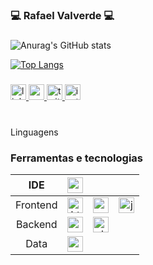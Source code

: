 <h3 align="left">💻 Rafael Valverde  💻</h3>

###

![Anurag's GitHub stats](https://github-readme-stats.vercel.app/api?username=rafaelvalverdedev&theme=dracula&show_icons=true&locale=pt-br)


[![Top Langs](https://github-readme-stats.vercel.app/api/top-langs/?username=rafaelvalverdedev&layout=compact&locale=pt-br)](https://github.com/rafaelvalverdedev/github-readme-stats)

###
<div align="left">
  <a href="https://www.linkedin.com/in/rafaelvalverdedev/" target="_blank">
    <img src="https://img.shields.io/static/v1?message=LinkedIn&logo=linkedin&label=&color=0077B5&logoColor=white&labelColor=&style=for-the-badge" height="25" alt="linkedin logo"  />
  </a>
  <a href="mailto:rafaelavlverde.dev@gmail.com" target="_blank">
    <img src="https://img.shields.io/static/v1?message=Gmail&logo=gmail&label=&color=D14836&logoColor=white&labelColor=&style=for-the-badge" height="25" alt="gmail logo"  />
  </a>
  <a href="https://twitter.com/rafaelsenninha" target="_blank">
    <img src="https://img.shields.io/static/v1?message=Twitter&logo=twitter&label=&color=1DA1F2&logoColor=white&labelColor=&style=for-the-badge" height="25" alt="twitter logo"  />
  </a>
  <a href="https://www.instagram.com/rafaelsenninha/" target="_blank">
    <img src="https://img.shields.io/static/v1?message=Instagram&logo=instagram&label=&color=E4405F&logoColor=white&labelColor=&style=for-the-badge" height="25" alt="instagram logo"  />
  </a>
</div>

###

<BR>
Linguagens 

###
<h3> Ferramentas e tecnologias </h3>

| IDE | <img src="https://skillicons.dev/icons?i=vscode" height="25" alt="vscode logo"  /> |  |  |
| :--: | :--: | :--: | :--: |
| Frontend | <img src="https://img.shields.io/badge/HTML5-E34F26?logo=html5&logoColor=white&style=for-the-badge" height="25" alt="html5 logo"  /> | <img src="https://img.shields.io/badge/CSS3-1572B6?logo=css3&logoColor=white&style=for-the-badge" height="25" alt="css3 logo"  /> | <img src="https://img.shields.io/badge/JavaScript-F7DF1E?logo=javascript&logoColor=black&style=for-the-badge" height="25" alt="javascript logo"  /> |
| Backend | <img src="https://img.shields.io/badge/Python-3776AB?logo=python&logoColor=white&style=for-the-badge" height="25" alt="python logo"  /> | <img src="https://img.shields.io/badge/PHP-777BB4?logo=php&logoColor=black&style=for-the-badge" height="25" alt="php logo"  /> |  |
| Data | <img src="https://img.shields.io/badge/MySQL-4479A1?logo=mysql&logoColor=white&style=for-the-badge" height="25" alt="mysql logo"  /> | 
